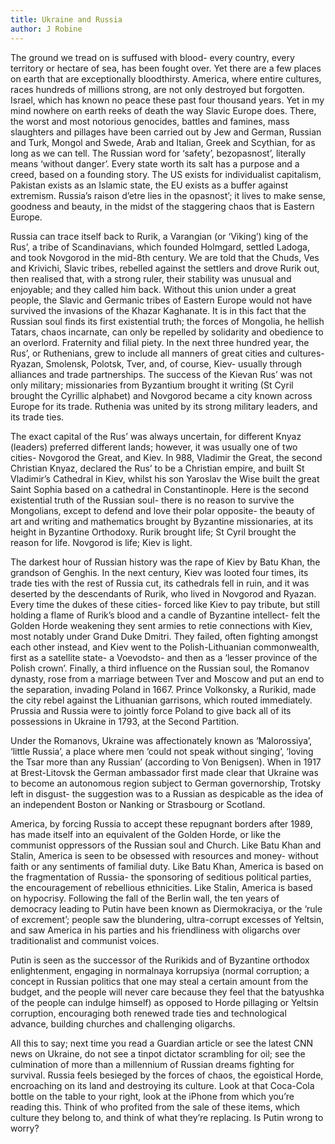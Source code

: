 ```yaml
---
title: Ukraine and Russia
author: J Robine
---
```


The ground we tread on is suffused with blood- every country, every territory or hectare of sea, has been fought over. Yet there are a few places on earth that are exceptionally bloodthirsty. America, where entire cultures, races hundreds of millions strong, are not only destroyed but forgotten. Israel, which has known no peace these past four thousand years. Yet in my mind nowhere on earth reeks of death the way Slavic Europe does. There, the worst and most notorious genocides, battles and famines, mass slaughters and pillages have been carried out by Jew and German, Russian and Turk, Mongol and Swede, Arab and Italian, Greek and Scythian, for as long as we can tell. The Russian word for ‘safety’, bezopasnost’, literally means ‘without danger’. Every state worth its salt has a purpose and a creed, based on a founding story. The US exists for individualist capitalism, Pakistan exists as an Islamic state, the EU exists as a buffer against extremism. Russia’s raison d’etre lies in the opasnost’; it lives to make sense, goodness and beauty, in the midst of the staggering chaos that is Eastern Europe.

Russia can trace itself back to Rurik, a Varangian (or ‘Viking’) king of the Rus’, a tribe of Scandinavians, which founded Holmgard, settled Ladoga, and took Novgorod in the mid-8th century. We are told that the Chuds, Ves and Krivichi, Slavic tribes, rebelled against the settlers and drove Rurik out, then realised that, with a strong ruler, their stability was unusual and enjoyable; and they called him back. Without this union under a great people, the Slavic and Germanic tribes of Eastern Europe would not have survived the invasions of the Khazar Kaghanate. It is in this fact that the Russian soul finds its first existential truth; the forces of Mongolia, he hellish Tatars, chaos incarnate, can only be repelled by solidarity and obedience to an overlord. Fraternity and filial piety. In the next three hundred year, the Rus’, or Ruthenians, grew to include all manners of great cities and cultures- Ryazan, Smolensk, Polotsk, Tver, and, of course, Kiev- usually through alliances and trade partnerships. The success of the Kievan Rus’ was not only military; missionaries from Byzantium brought it writing (St Cyril brought the Cyrillic alphabet) and Novgorod became a city known across Europe for its trade. Ruthenia was united by its strong military leaders, and its trade ties.

The exact capital of the Rus’ was always uncertain, for different Knyaz (leaders) preferred different lands; however, it was usually one of two cities- Novgorod the Great, and Kiev. In 988, Vladimir the Great, the second Christian Knyaz, declared the Rus’ to be a Christian empire, and built St Vladimir’s Cathedral in Kiev, whilst his son Yaroslav the Wise built the great Saint Sophia based on a cathedral in Constantinople. Here is the second existential truth of the Russian soul- there is no reason to survive the Mongolians, except to defend and love their polar opposite- the beauty of art and writing and mathematics brought by Byzantine missionaries, at its height in Byzantine Orthodoxy. Rurik brought life; St Cyril brought the reason for life. Novgorod is life; Kiev is light.

The darkest hour of Russian history was the rape of Kiev by Batu Khan, the grandson of Genghis. In the next century, Kiev was looted four times, its trade ties with the rest of Russia cut, its cathedrals fell in ruin, and it was deserted by the descendants of Rurik, who lived in Novgorod and Ryazan. Every time the dukes of these cities- forced like Kiev to pay tribute, but still holding a flame of Rurik’s blood and a candle of Byzantine intellect- felt the Golden Horde weakening they sent armies to retie connections with Kiev, most notably under Grand Duke Dmitri. They failed, often fighting amongst each other instead, and Kiev went to the Polish-Lithuanian commonwealth, first as a satellite state- a Voevodsto- and then as a ‘lesser province of the Polish crown’. Finally, a third influence on the Russian soul, the Romanov dynasty, rose from a marriage between Tver and Moscow and put an end to the separation, invading Poland in 1667. Prince Volkonsky, a Rurikid, made the city rebel against the Lithuanian garrisons, which routed immediately. Prussia and Russia were to jointly force Poland to give back all of its possessions in Ukraine in 1793, at the Second Partition.

Under the Romanovs, Ukraine was affectionately known as ‘Malorossiya’, ‘little Russia’, a place where men ‘could not speak without singing’, ‘loving the Tsar more than any Russian’ (according to Von Benigsen). When in 1917 at Brest-Litovsk the German ambassador first made clear that Ukraine was to become an autonomous region subject to German governorship, Trotsky left in disgust- the suggestion was to a Russian as despicable as the idea of an independent Boston or Nanking or Strasbourg or Scotland.

America, by forcing Russia to accept these repugnant borders after 1989, has made itself into an equivalent of the Golden Horde, or like the communist oppressors of the Russian soul and Church. Like Batu Khan and Stalin, America is seen to be obsessed with resources and money- without faith or any sentiments of familial duty. Like Batu Khan, America is based on the fragmentation of Russia- the sponsoring of seditious political parties, the encouragement of rebellious ethnicities. Like Stalin, America is based on hypocrisy. Following the fall of the Berlin wall, the ten years of democracy leading to Putin have been known as Diermokraciya, or the ‘rule of excrement’; people saw the blundering, ultra-corrupt excesses of Yeltsin, and saw America in his parties and his friendliness with oligarchs over traditionalist and communist voices.

Putin is seen as the successor of the Rurikids and of Byzantine orthodox enlightenment, engaging in normalnaya korrupsiya (normal corruption; a concept in Russian politics that one may steal a certain amount from the budget, and the people will never care because they feel that the batyushka of the people can indulge himself) as opposed to Horde pillaging or Yeltsin corruption, encouraging both renewed trade ties and technological advance, building churches and challenging oligarchs.

All this to say; next time you read a Guardian article or see the latest CNN news on Ukraine, do not see a tinpot dictator scrambling for oil; see the culmination of more than a millennium of Russian dreams fighting for survival. Russia feels besieged by the forces of chaos, the egoistical Horde, encroaching on its land and destroying its culture. Look at that Coca-Cola bottle on the table to your right, look at the iPhone from which you’re reading this. Think of who profited from the sale of these items, which culture they belong to, and think of what they’re replacing. Is Putin wrong to worry?
